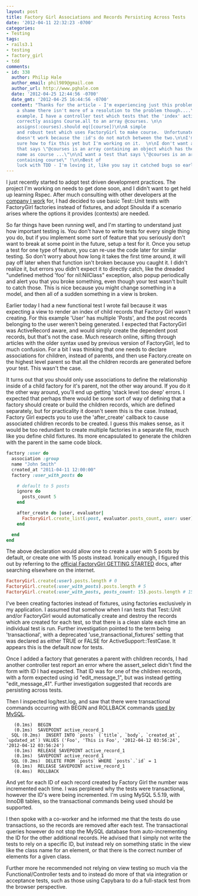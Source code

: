 ```yaml
---
layout: post
title: Factory Girl Associations and Records Persisting Across Tests
date: '2012-04-11 22:32:23 -0700'
categories:
- Testing
tags:
- rails3.1
- testing
- factory_girl
- tdd
comments:
- id: 338
  author: Philip Hale
  author_email: phil989@gmail.com
  author_url: http://www.pghale.com
  date: '2012-04-25 12:44:56 -0700'
  date_gmt: '2012-04-25 16:44:56 -0700'
  content: "Thanks for the article - I'm experiencing just this problem.  It's
    a shame there isn't more of a resolution to the problem though....\n\nFor
    example. I have a controller test which tests that the 'index' action
    correctly assigns Course.all to an array @courses. \n\n
    assigns(:courses).should eq([course])\n\nA simple
    and robust test which uses FactoryGirl to make course.  Unfortunately, it
    doesn't work because the :id's do not match between the two.\n\nI'm not
    sure how to fix this yet but I'm working on it.  \n\nI don't want a test
    that says \"@courses is an array containing an object which has the same
    name as course ...\"\n\nI want a test that says \"@courses is an array
    containing course\" !\n\nBest of
    luck with TDD - I'm loving it, like you say it catched bugs so early, some of which you don't even mean to test for."
---
```


I just recently started to adopt test driven development practices. The
project I'm working on needs to get done soon, and I didn't want to get held
up learning Rspec. After much consulting with other developers at the
[company I work][1] for, I had decided to use basic Test::Unit tests with
FactoryGirl factories instead of fixtures, and adopt Shoulda if a scenario
arises where the options it provides (contexts) are needed.

So far things have been running well, and I'm starting to understand just how
important testing is. You don't have to write tests for every single thing you
do, but if you implement some sort of feature that you seriously don't want to
break at some point in the future, setup a test for it. Once you setup a test
for one type of feature, you can re-use the code later for similar testing. So
don't worry about how long it takes the first time around, it will pay off
later when that function isn't broken because you caught it. I didn't realize
it, but errors you didn't expect it to directly catch, like the dreaded
"undefined method 'foo' for nil:NilClass" exception, also popup periodically
and alert you that you broke something, even though your test wasn't built to
catch those. This is nice because you might change something in a model, and
then all of a sudden something in a view is broken.

Earlier today I had a new functional test I wrote fail because it was
expecting a view to render an index of child records that Factory Girl wasn't
creating. For this example 'User' has multiple 'Posts', and the post records
belonging to the user weren't being generated. I expected that FactoryGirl was
ActiveRecord aware, and would simply create the dependent post records, but
that's not the case. Much research online, sifting through articles with the
older syntax used by previous version of FactoryGirl, led to much confusion.
For a bit I was thinking that one needs to declare associations for children,
instead of parents, and then use Factory.create on the highest level parent so
that all the children records are generated before your test. This wasn't the
case.

It turns out that you should only use associations to define the relationship
inside of a child factory for it's parent, not the other way around. If you do
it the other way around, you'll end up getting 'stack level too deep' errors.
I expected that perhaps there would be some sort of way of defining that a
factory should create or build the children records, which are defined
separately, but for practicality it doesn't seem this is the case. Instead,
Factory Girl expects you to use the 'after_create' callback to cause
associated children records to be created. I guess this makes sense, as it
would be too redundant to create multiple factories in a separate file, much
like you define child fixtures. Its more encapsulated to generate the children
with the parent in the same code block.

``` ruby
factory :user do
  association :group
  name "John Smith"
  created_at "2011-04-11 12:00:00"
  factory :user_with_posts do

    # default to 5 posts
    ignore do
      posts_count 5
    end

    after_create do |user, evaluator|
      FactoryGirl.create_list(:post, evaluator.posts_count, user: user)
    end

  end
end
```

The above declaration would allow one to create a user with 5 posts by
default, or create one with 15 posts instead. Ironically enough, I figured
this out by referring to the [official FactoryGirl GETTING STARTED][2] docs,
after searching elsewhere on the internet.

``` ruby
FactoryGirl.create(:user).posts.length # 0
FactoryGirl.create(:user_with_posts).posts.length # 5
FactoryGirl.create(:user_with_posts, posts_count: 15).posts.length # 15
```

I've been creating factories instead of fixtures, using factories exclusively
in my application. I assumed that somehow when I ran tests that Test::Unit
and/or FactoryGirl would automatically create and destroy the records which
are created for each test, so that there is a clean slate each time an
individual test is run. Further investigation pointed to the term being
'transactional', with a deprecated 'use_transactional_fixtures' setting that
was declared as either TRUE or FALSE for ActiveSupport::TestCase. It appears
this is the default now for tests.

Once I added a factory that generates a parent with children records, I had
another controller test report an error where the assert_select didn't find
the form with ID I had expected. That ID was for one of the children records,
with a form expected using id "edit_message_1", but was instead getting
"edit_message_41". Further investigation suggested that records are persisting
across tests.

Then I inspected log/test.log, and saw that there were transactional commands
occurring with BEGIN and ROLLBACK commands [used by MySQL][3].

``` shell
   (0.1ms)  BEGIN
   (0.1ms)  SAVEPOINT active_record_1
  SQL (0.2ms)  INSERT INTO `posts` (`title`, `body`, `created_at`, `updated_at`) VALUES ('Foo', 'This is Foo', '2012-04-12 03:56:24', '2012-04-12 03:56:24')
   (0.1ms)  RELEASE SAVEPOINT active_record_1
   (0.1ms)  SAVEPOINT active_record_1
  SQL (0.2ms)  DELETE FROM `posts` WHERE `posts`.`id` = 1
   (0.1ms)  RELEASE SAVEPOINT active_record_1
   (0.4ms)  ROLLBACK
```

And yet for each ID of each record created by Factory Girl the number was
incremented each time. I was perplexed why the tests were transactional,
however the ID's were being incremented. I'm using MySQL 5.5.19, with InnoDB
tables, so the transactional commands being used should be supported.

I then spoke with a co-worker and he informed me that the tests do use
transactions, so the records are removed after each test. The transactional
queries however do not stop the MySQL database from auto-incrementing the ID
for the other additional records. He advised that I simply not write the tests
to rely on a specific ID, but instead rely on something static in the view
like the class name for an element, or that there is the correct number of
elements for a given class.

Further more he recommended not relying on view testing so much via the
Functional/Controller tests and to instead do more of that via integration or
acceptance tests, such as those using Capybara to do a full-stack test from
the browser perspective.

[1]: http://www.kabam.com/
[2]: https://github.com/thoughtbot/factory_girl/blob/master/GETTING_STARTED.md
[3]: http://dev.mysql.com/doc//refman/5.0/en/commit.html
